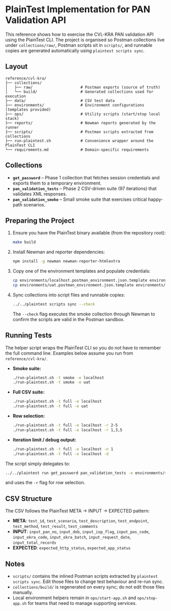 # PlainTest Implementation for PAN Validation API

This reference shows how to exercise the CVL-KRA PAN validation API using the PlainTest CLI. The project is organised so Postman collections live under `collections/raw/`, Postman scripts sit in `scripts/`, and runnable copies are generated automatically using `plaintest scripts sync`.

## Layout

```
reference/cvl-kra/
├── collections/
│   ├── raw/                     # Postman exports (source of truth)
│   └── build/                   # Generated collections used for execution
├── data/                        # CSV test data
├── environments/                # Environment configurations (templates provided)
├── ops/                         # Utility scripts (start/stop local stack)
├── reports/                     # Newman reports generated by the runner
├── scripts/                     # Postman scripts extracted from collections
├── run-plaintest.sh             # Convenience wrapper around the PlainTest CLI
└── requirements.md              # Domain-specific requirements
```

## Collections

- **`get_password`** – Phase 1 collection that fetches session credentials and exports them to a temporary environment.
- **`pan_validation_tests`** – Phase 2 CSV-driven suite (97 iterations) that validates XML responses.
- **`pan_validation_smoke`** – Small smoke suite that exercises critical happy-path scenarios.

## Preparing the Project

1. Ensure you have the PlainTest binary available (from the repository root):
   ```bash
   make build
   ```

2. Install Newman and reporter dependencies:
   ```bash
   npm install -g newman newman-reporter-htmlextra
   ```

3. Copy one of the environment templates and populate credentials:
   ```bash
   cp environments/localhost.postman_environment.json.template environments/localhost.postman_environment.json
   cp environments/uat.postman_environment.json.template environments/uat.postman_environment.json
   ```

4. Sync collections into script files and runnable copies:
   ```bash
   ../../plaintest scripts sync --check
   ```
   The `--check` flag executes the smoke collection through Newman to confirm the scripts are valid in the Postman sandbox.

## Running Tests

The helper script wraps the PlainTest CLI so you do not have to remember the full command line. Examples below assume you run from `reference/cvl-kra/`.

- **Smoke suite:**
  ```bash
  ./run-plaintest.sh -t smoke -e localhost
  ./run-plaintest.sh -t smoke -e uat
  ```

- **Full CSV suite:**
  ```bash
  ./run-plaintest.sh -t full -e localhost
  ./run-plaintest.sh -t full -e uat
  ```

- **Row selection:**
  ```bash
  ./run-plaintest.sh -t full -e localhost -r 2-5
  ./run-plaintest.sh -t full -e localhost -r 1,3,5
  ```

- **Iteration limit / debug output:**
  ```bash
  ./run-plaintest.sh -t full -e localhost -n 1
  ./run-plaintest.sh -t full -e localhost -d
  ```

The script simply delegates to:
```bash
../../plaintest run get_password pan_validation_tests -e environments/<env>.postman_environment.json -d data/pan_validation_plaintest.csv
```
and uses the `-r` flag for row selection.

## CSV Structure

The CSV follows the PlainTest META → INPUT → EXPECTED pattern:

- **META**: `test_id`, `test_scenario`, `test_description`, `test_endpoint`, `test_method`, `test_result`, `test_comments`
- **INPUT**: `input_pan_no`, `input_dob`, `input_iop_flag`, `input_pos_code`, `input_okra_code`, `input_okra_batch`, `input_request_date`, `input_total_records`
- **EXPECTED**: `expected_http_status`, `expected_app_status`

## Notes

- `scripts/` contains the inlined Postman scripts extracted by `plaintest scripts sync`. Edit those files to change test behaviour and re-run sync.
- `collections/build/` is regenerated on every sync; do not edit those files manually.
- Local environment helpers remain in `ops/start-app.sh` and `ops/stop-app.sh` for teams that need to manage supporting services.

